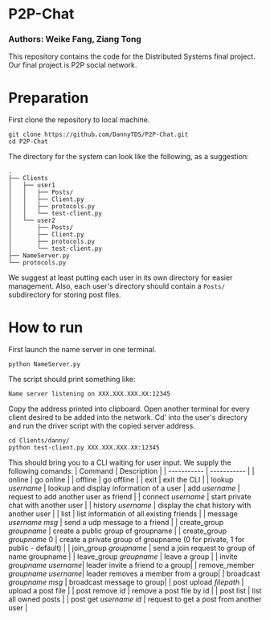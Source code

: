 # P2P-Chat

### Authors: Weike Fang, Ziang Tong
This repository contains the code for the Distributed Systems final project. Our final project is P2P social network.

# Preparation
First clone the repository to local machine.
```
git clone https://github.com/DannyTDS/P2P-Chat.git
cd P2P-Chat
```

The directory for the system can look like the following, as a suggestion:
```
.
├── Clients
│   ├── user1
│   │   ├── Posts/
│   │   ├── Client.py
│   │   ├── protocols.py
│   │   └── test-client.py
│   └── user2
│       ├── Posts/
│       ├── Client.py
│       ├── protocols.py
│       └── test-client.py
├── NameServer.py
└── protocols.py
```
We suggest at least putting each user in its own directory for easier management. Also, each user's directory should contain a ```Posts/``` subdirectory for storing post files.

# How to run
First launch the name server in one terminal.
```
python NameServer.py
```
The script should print something like:
```
Name server listening on XXX.XXX.XXX.XX:12345
```
Copy the address printed into clipboard. Open another terminal for every client desired to be added into the network. Cd' into the user's directory and run the driver script with the copied server address.
```
cd Clients/danny/
python test-client.py XXX.XXX.XXX.XX:12345
```
This should bring you to a CLI waiting for user input. We supply the following comands:
| Command      | Description |
| ----------- | ----------- |
| online      | go online       |
| offline   | go offline        |
| exit      | exit the CLI |
| lookup *username* | lookup and display information of a user
| add *username* | request to add another user as friend |
| connect *username* | start private chat with another user |
| history *username* | display the chat history with another user |
| list | list information of all existing friends |
| message *username* *msg* | send a udp message to a friend |
| create_group *groupname* | create a public group of groupname |
| create_group *groupname* 0 | create a private group of groupname (0 for private, 1 for public - default) |
| join_group *groupname* | send a join request to group of name groupname |
| leave_group *groupname* | leave a group |
| invite *groupname* *username*| leader invite a friend to a group|
| remove_member *groupname* *username*| leader removes a member from a group|
| broadcast *groupname* *msg* | broadcast message to group| 
| post upload *filepath* | upload a post file |
| post remove *id* | remove a post file by id |
| post list | list all owned posts |
| post get *username* *id* | request to get a post from another user |